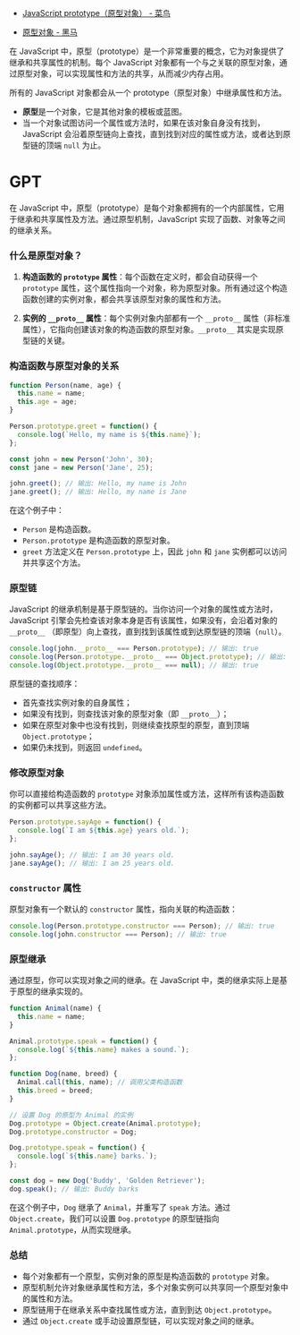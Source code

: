 * [JavaScript prototype（原型对象） - 菜鸟](https://www.runoob.com/js/js-object-prototype.html)

* [原型对象 - 黑马](https://book.itheima.net/course/1258676978588860418/1277481554465005570/1277497920576299011)



在 JavaScript 中，原型（prototype）是一个非常重要的概念，它为对象提供了继承和共享属性的机制。每个 JavaScript 对象都有一个与之关联的原型对象，通过原型对象，可以实现属性和方法的共享，从而减少内存占用。

所有的 JavaScript 对象都会从一个 prototype（原型对象）中继承属性和方法。

- **原型**是一个对象，它是其他对象的模板或蓝图。
- 当一个对象试图访问一个属性或方法时，如果在该对象自身没有找到，JavaScript 会沿着原型链向上查找，直到找到对应的属性或方法，或者达到原型链的顶端 `null` 为止。





# GPT

在 JavaScript 中，原型（prototype）是每个对象都拥有的一个内部属性，它用于继承和共享属性及方法。通过原型机制，JavaScript 实现了函数、对象等之间的继承关系。

### 什么是原型对象？

1. **构造函数的 `prototype` 属性**：每个函数在定义时，都会自动获得一个 `prototype` 属性，这个属性指向一个对象，称为原型对象。所有通过这个构造函数创建的实例对象，都会共享该原型对象的属性和方法。
  
2. **实例的 `__proto__` 属性**：每个实例对象内部都有一个 `__proto__` 属性（非标准属性），它指向创建该对象的构造函数的原型对象。`__proto__` 其实是实现原型链的关键。

### 构造函数与原型对象的关系

```javascript
function Person(name, age) {
  this.name = name;
  this.age = age;
}

Person.prototype.greet = function() {
  console.log(`Hello, my name is ${this.name}`);
};

const john = new Person('John', 30);
const jane = new Person('Jane', 25);

john.greet(); // 输出: Hello, my name is John
jane.greet(); // 输出: Hello, my name is Jane
```

在这个例子中：
- `Person` 是构造函数。
- `Person.prototype` 是构造函数的原型对象。
- `greet` 方法定义在 `Person.prototype` 上，因此 `john` 和 `jane` 实例都可以访问并共享这个方法。

### 原型链

JavaScript 的继承机制是基于原型链的。当你访问一个对象的属性或方法时，JavaScript 引擎会先检查该对象本身是否有该属性，如果没有，会沿着对象的 `__proto__` （即原型）向上查找，直到找到该属性或到达原型链的顶端（`null`）。

```javascript
console.log(john.__proto__ === Person.prototype); // 输出: true
console.log(Person.prototype.__proto__ === Object.prototype); // 输出: true
console.log(Object.prototype.__proto__ === null); // 输出: true
```

原型链的查找顺序：
- 首先查找实例对象的自身属性；
- 如果没有找到，则查找该对象的原型对象（即 `__proto__`）；
- 如果在原型对象中也没有找到，则继续查找原型的原型，直到顶端 `Object.prototype`；
- 如果仍未找到，则返回 `undefined`。

### 修改原型对象

你可以直接给构造函数的 `prototype` 对象添加属性或方法，这样所有该构造函数的实例都可以共享这些方法。

```javascript
Person.prototype.sayAge = function() {
  console.log(`I am ${this.age} years old.`);
};

john.sayAge(); // 输出: I am 30 years old.
jane.sayAge(); // 输出: I am 25 years old.
```

### `constructor` 属性

原型对象有一个默认的 `constructor` 属性，指向关联的构造函数：

```javascript
console.log(Person.prototype.constructor === Person); // 输出: true
console.log(john.constructor === Person); // 输出: true
```

### 原型继承

通过原型，你可以实现对象之间的继承。在 JavaScript 中，类的继承实际上是基于原型的继承实现的。

```javascript
function Animal(name) {
  this.name = name;
}

Animal.prototype.speak = function() {
  console.log(`${this.name} makes a sound.`);
};

function Dog(name, breed) {
  Animal.call(this, name); // 调用父类构造函数
  this.breed = breed;
}

// 设置 Dog 的原型为 Animal 的实例
Dog.prototype = Object.create(Animal.prototype);
Dog.prototype.constructor = Dog;

Dog.prototype.speak = function() {
  console.log(`${this.name} barks.`);
};

const dog = new Dog('Buddy', 'Golden Retriever');
dog.speak(); // 输出: Buddy barks
```

在这个例子中，`Dog` 继承了 `Animal`，并重写了 `speak` 方法。通过 `Object.create`，我们可以设置 `Dog.prototype` 的原型链指向 `Animal.prototype`，从而实现继承。

### 总结

- 每个对象都有一个原型，实例对象的原型是构造函数的 `prototype` 对象。
- 原型机制允许对象继承属性和方法，多个对象实例可以共享同一个原型对象中的属性和方法。
- 原型链用于在继承关系中查找属性或方法，直到到达 `Object.prototype`。
- 通过 `Object.create` 或手动设置原型链，可以实现对象之间的继承。